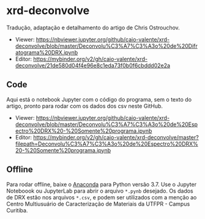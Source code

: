 # xrd-deconvolve
Tradução, adaptação e detalhamento do artigo de Chris Ostrouchov.
- Viewer: https://nbviewer.jupyter.org/github/caio-valente/xrd-deconvolve/blob/master/Deconvolu%C3%A7%C3%A3o%20de%20Difratograma%20DRX.ipynb
- Editor: https://mybinder.org/v2/gh/caio-valente/xrd-deconvolve/21de580d04f4e96e8c1eda73f0b0f6cbddd02e2a
## Code
Aqui está o notebook Jupyter com o código do programa, sem o texto do artigo, pronto para rodar com os dados dos csv neste GitHub.
- Viewer: https://nbviewer.jupyter.org/github/caio-valente/xrd-deconvolve/blob/master/Deconvolu%C3%A7%C3%A3o%20de%20Espectro%20DRX%20-%20Somente%20programa.ipynb
- Editor: https://mybinder.org/v2/gh/caio-valente/xrd-deconvolve/master?filepath=Deconvolu%C3%A7%C3%A3o%20de%20Espectro%20DRX%20-%20Somente%20programa.ipynb

## Offline
Para rodar offline, baixe o [Anaconda](https://www.anaconda.com/distribution/) para Python versão 3.7. Use o Jupyter Noteboook ou JupyterLab para abrir o arquivo `*.pynb` desejado. Os dados de DRX estão nos arquivos `*.csv`, e podem ser utilizados com a menção ao Centro Multiusuário de Caracterização de Materiais da UTFPR - Campus Curitiba. 
